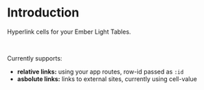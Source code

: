 # Introduction

Hyperlink cells for your Ember Light Tables.

<br>

Currently supports:

- **relative links:** using your app routes, row-id passed as `:id`
- **asbolute links:** links to external sites, currently using cell-value
